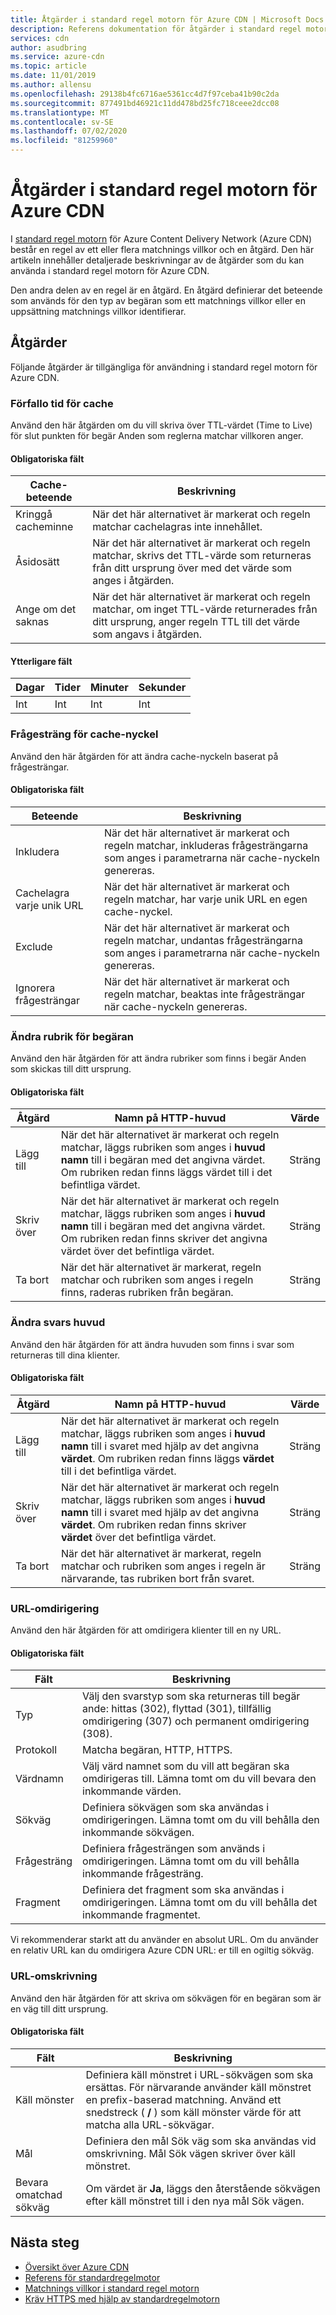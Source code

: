 ```yaml
---
title: Åtgärder i standard regel motorn för Azure CDN | Microsoft Docs
description: Referens dokumentation för åtgärder i standard regel motorn för Azure Content Delivery Network (Azure CDN).
services: cdn
author: asudbring
ms.service: azure-cdn
ms.topic: article
ms.date: 11/01/2019
ms.author: allensu
ms.openlocfilehash: 29138b4fc6716ae5361cc4d7f97ceba41b90c2da
ms.sourcegitcommit: 877491bd46921c11dd478bd25fc718ceee2dcc08
ms.translationtype: MT
ms.contentlocale: sv-SE
ms.lasthandoff: 07/02/2020
ms.locfileid: "81259960"
---
```

# <a name="actions-in-the-standard-rules-engine-for-azure-cdn"></a>Åtgärder i standard regel motorn för Azure CDN

I [standard regel motorn](cdn-standard-rules-engine.md) för Azure Content Delivery Network (Azure CDN) består en regel av ett eller flera matchnings villkor och en åtgärd. Den här artikeln innehåller detaljerade beskrivningar av de åtgärder som du kan använda i standard regel motorn för Azure CDN.

Den andra delen av en regel är en åtgärd. En åtgärd definierar det beteende som används för den typ av begäran som ett matchnings villkor eller en uppsättning matchnings villkor identifierar.

## <a name="actions"></a>Åtgärder

Följande åtgärder är tillgängliga för användning i standard regel motorn för Azure CDN. 

### <a name="cache-expiration"></a>Förfallo tid för cache

Använd den här åtgärden om du vill skriva över TTL-värdet (Time to Live) för slut punkten för begär Anden som reglerna matchar villkoren anger.

#### <a name="required-fields"></a>Obligatoriska fält

Cache-beteende |  Beskrivning              
---------------|----------------
Kringgå cacheminne | När det här alternativet är markerat och regeln matchar cachelagras inte innehållet.
Åsidosätt | När det här alternativet är markerat och regeln matchar, skrivs det TTL-värde som returneras från ditt ursprung över med det värde som anges i åtgärden.
Ange om det saknas | När det här alternativet är markerat och regeln matchar, om inget TTL-värde returnerades från ditt ursprung, anger regeln TTL till det värde som angavs i åtgärden.

#### <a name="additional-fields"></a>Ytterligare fält

Dagar | Tider | Minuter | Sekunder
-----|-------|---------|--------
Int | Int | Int | Int 

### <a name="cache-key-query-string"></a>Frågesträng för cache-nyckel

Använd den här åtgärden för att ändra cache-nyckeln baserat på frågesträngar.

#### <a name="required-fields"></a>Obligatoriska fält

Beteende | Beskrivning
---------|------------
Inkludera | När det här alternativet är markerat och regeln matchar, inkluderas frågesträngarna som anges i parametrarna när cache-nyckeln genereras. 
Cachelagra varje unik URL | När det här alternativet är markerat och regeln matchar, har varje unik URL en egen cache-nyckel. 
Exclude | När det här alternativet är markerat och regeln matchar, undantas frågesträngarna som anges i parametrarna när cache-nyckeln genereras.
Ignorera frågesträngar | När det här alternativet är markerat och regeln matchar, beaktas inte frågesträngar när cache-nyckeln genereras. 

### <a name="modify-request-header"></a>Ändra rubrik för begäran

Använd den här åtgärden för att ändra rubriker som finns i begär Anden som skickas till ditt ursprung.

#### <a name="required-fields"></a>Obligatoriska fält

Åtgärd | Namn på HTTP-huvud | Värde
-------|------------------|------
Lägg till | När det här alternativet är markerat och regeln matchar, läggs rubriken som anges i **huvud namn** till i begäran med det angivna värdet. Om rubriken redan finns läggs värdet till i det befintliga värdet. | Sträng
Skriv över | När det här alternativet är markerat och regeln matchar, läggs rubriken som anges i **huvud namn** till i begäran med det angivna värdet. Om rubriken redan finns skriver det angivna värdet över det befintliga värdet. | Sträng
Ta bort | När det här alternativet är markerat, regeln matchar och rubriken som anges i regeln finns, raderas rubriken från begäran. | Sträng

### <a name="modify-response-header"></a>Ändra svars huvud

Använd den här åtgärden för att ändra huvuden som finns i svar som returneras till dina klienter.

#### <a name="required-fields"></a>Obligatoriska fält

Åtgärd | Namn på HTTP-huvud | Värde
-------|------------------|------
Lägg till | När det här alternativet är markerat och regeln matchar, läggs rubriken som anges i **huvud namn** till i svaret med hjälp av det angivna **värdet**. Om rubriken redan finns läggs **värdet** till i det befintliga värdet. | Sträng
Skriv över | När det här alternativet är markerat och regeln matchar, läggs rubriken som anges i **huvud namn** till i svaret med hjälp av det angivna **värdet**. Om rubriken redan finns skriver **värdet** över det befintliga värdet. | Sträng
Ta bort | När det här alternativet är markerat, regeln matchar och rubriken som anges i regeln är närvarande, tas rubriken bort från svaret. | Sträng

### <a name="url-redirect"></a>URL-omdirigering

Använd den här åtgärden för att omdirigera klienter till en ny URL. 

#### <a name="required-fields"></a>Obligatoriska fält

Fält | Beskrivning 
------|------------
Typ | Välj den svarstyp som ska returneras till begär ande: hittas (302), flyttad (301), tillfällig omdirigering (307) och permanent omdirigering (308).
Protokoll | Matcha begäran, HTTP, HTTPS.
Värdnamn | Välj värd namnet som du vill att begäran ska omdirigeras till. Lämna tomt om du vill bevara den inkommande värden.
Sökväg | Definiera sökvägen som ska användas i omdirigeringen. Lämna tomt om du vill behålla den inkommande sökvägen.  
Frågesträng | Definiera frågesträngen som används i omdirigeringen. Lämna tomt om du vill behålla inkommande frågesträng. 
Fragment | Definiera det fragment som ska användas i omdirigeringen. Lämna tomt om du vill behålla det inkommande fragmentet. 

Vi rekommenderar starkt att du använder en absolut URL. Om du använder en relativ URL kan du omdirigera Azure CDN URL: er till en ogiltig sökväg. 

### <a name="url-rewrite"></a>URL-omskrivning

Använd den här åtgärden för att skriva om sökvägen för en begäran som är en väg till ditt ursprung.

#### <a name="required-fields"></a>Obligatoriska fält

Fält | Beskrivning 
------|------------
Käll mönster | Definiera käll mönstret i URL-sökvägen som ska ersättas. För närvarande använder käll mönstret en prefix-baserad matchning. Använd ett snedstreck ( **/** ) som käll mönster värde för att matcha alla URL-sökvägar.
Mål | Definiera den mål Sök väg som ska användas vid omskrivning. Mål Sök vägen skriver över käll mönstret.
Bevara omatchad sökväg | Om värdet är **Ja**, läggs den återstående sökvägen efter käll mönstret till i den nya mål Sök vägen. 

## <a name="next-steps"></a>Nästa steg

- [Översikt över Azure CDN](cdn-overview.md)
- [Referens för standardregelmotor](cdn-standard-rules-engine-reference.md)
- [Matchnings villkor i standard regel motorn](cdn-standard-rules-engine-match-conditions.md)
- [Kräv HTTPS med hjälp av standardregelmotorn](cdn-standard-rules-engine.md)
